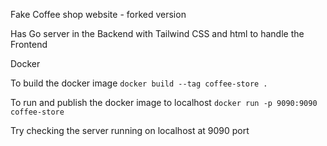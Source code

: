 Fake Coffee shop website - forked version

Has Go server in the Backend with Tailwind CSS and html to handle the Frontend 

Docker 

To build the docker image 
`docker build --tag coffee-store .`

To run and publish the docker image to localhost
`docker run -p 9090:9090 coffee-store`
 
Try checking the server running on localhost at 9090 port  
